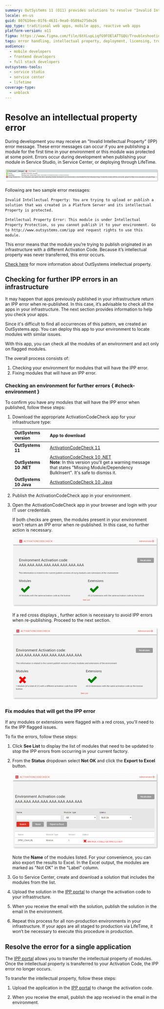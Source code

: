 ```yaml
---
summary: OutSystems 11 (O11) provides solutions to resolve "Invalid Intellectual Property" errors during module publishing.
locale: en-us
guid: 807610ee-01f6-4631-9ea0-0509a275de26
app_type: traditional web apps, mobile apps, reactive web apps
platform-version: o11
figma: https://www.figma.com/file/6tXLupLiqfG9FOElATTGQU/Troubleshooting?node-id=3327:554
tags: error handling, intellectual property, deployment, licensing, troubleshooting
audience:
  - mobile developers
  - frontend developers
  - full stack developers
outsystems-tools:
  - service studio
  - service center
  - lifetime
coverage-type:
  - unblock
---
```


# Resolve an intellectual property error

During development you may receive an "Invalid Intellectual Property" (IPP) error message. 
These error messages can occur if you are publishing a module for the first time in your environment or this module was protected at some point. Errors occur during development when publishing your module in Service Studio, in Service Center, or deploying through LifeTime.

![Screenshot of an 'Invalid Intellectual Property' error message in OutSystems Service Studio.](images/ipp-error-publish_SS.png "Service Studio IPP Error Message")

Following are two sample error messages:

`Invalid Intellectual Property: You are trying to upload or publish a solution that was created in a Platform Server and its intellectual Property is protected.`

`Intellectual Property Error: This module is under Intellectual Property Protection, so you cannot publish it to your environment. Go to http://www.outsystems.com/ipp and request rights to use this module.`

This error means that the module you’re trying to publish originated in an infrastructure with a different Activation Code. Because it’s intellectual property was never transferred, this error occurs.

[Check here](../../licensing/ipp/what-is-ipp.md) for more information about OutSystems intellectual property.

## Checking for further IPP errors in an infrastructure

<div class="info" markdown="1">

It may happen that apps previously published in your infrastructure return an IPP error when re-published. In this case, it’s advisable to check all the apps in  your infrastructure. The next section provides information to help you check your apps.

</div>

Since it's difficult to find all occurrences of this pattern, we created an OutSystems app. You can deploy this app to your environment to locate modules with similar issues.

With this app, you can check all the modules of an environment and act only on flagged modules.

The overall process consists of:

1. Checking your environment for modules that will have the IPP error.
1. Fixing modules that will have an IPP error.

### Checking an environment for further errors { #check-environment }

To confirm you have any modules that will have the IPP error when published, follow these steps:

1. Download the appropriate ActivationCodeCheck app for your infrastructure type:

    | OutSystems version | App to download |
    |---|---|
    | **OutSystems 11** | [ActivationCodeCheck 11](resources/ActivationCodeCheck-O11.oap) |
    | **OutSystems 10 .NET** | [ActivationCodeCheck 10 .NET](resources/ActivationCodeCheck-O10.oap) <br/> **Note**: In this version you'll get a warning message that states "Missing Module/Dependency BulkInsert". It's safe to dismiss it.|
    | **OutSystems 10 Java** | [ActivationCodeCheck 10 .Java](resources/ActivationCodeCheck-O10-Java.oap) |

1. Publish the ActivationCodeCheck app in your environment.
1. Open the ActivationCodeCheck app in your browser and login with your IT user credentials.

    If both checks are green, the modules present in your environment won't return an IPP error when re-published. In this case, no further action is necessary. 

    ![Screenshot showing a successful check with green checkmarks indicating no IPP errors in OutSystems environment.](images/ipp-error-check-ok.png "Activation Code Check - All Clear")

    If a red cross displays , further action is necessary to avoid IPP errors when re-publishing. Proceed to the next section.

    ![Screenshot displaying a red cross indicating an IPP error found in one of the modules in the OutSystems environment.](images/ipp-error-check-nok.png "Activation Code Check - Error Found")

### Fix modules that will get the IPP error

If any modules or extensions were flagged with a red cross, you’ll need to fix the IPP flagged issues.

To fix the errors, follow these steps:

1. Click **See List** to display the list of modules that need to be updated to stop the IPP errors from occurring in your current factory.

1. From the **Status** dropdown select **Not OK** and click the **Export to Excel** button.

    ![Screenshot of the ActivationCodeCheck app with an option to export to Excel the list of modules with IPP errors.](images/ipp-error-check-export.png "Exporting IPP Error Details")

    Note the **Name** of the modules listed. For your convenience, you can also export the results to Excel. In the Excel output, the modules are marked as "Not OK" in the "Label" column.

1. Go to Service Center, create and download a solution that includes the modules from the list.

1. Upload the solution in the [IPP portal](http://www.outsystems.com/ipp/) to change the activation code to your infrastructure.

1. When you receive the email with the solution, publish the solution in the email in the environment.

1. Repeat this process for all non-production environments in your infrastructure. If your apps are all staged to production via LifeTime, it won’t be necessary to execute this procedure in production.

## Resolve the error for a single application


The [IPP portal](http://www.outsystems.com/ipp/) allows you to transfer the intellectual property of modules. Once the intellectual property is transferred to your Activation Code, the IPP error no longer occurs.

To transfer the intellectual property, follow these steps:

1. Upload the application in the [IPP portal](http://www.outsystems.com/ipp/) to change the activation code.

1. When you receive the email, publish the app received in the email in the environment. 
